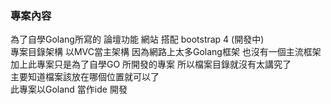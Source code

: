 <h3>專案內容</h3>
為了自學Golang所寫的 論壇功能 網站 搭配 bootstrap 4 (開發中)<br>
專案目錄架構 以MVC當主架構 因為網路上太多Golang框架 也沒有一個主流框架<br>
加上此專案只是為了自學GO 所開發的專案 所以檔案目錄就沒有太講究了<br>
主要知道檔案該放在哪個位置就可以了<br>
此專案以Goland 當作ide 開發
